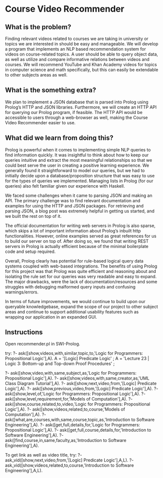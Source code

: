 # Course Video Recommender

## What is the problem?
Finding relevant videos related to courses we are taking in university or topics we are interested in should be easy and manageable. We will develop a program that implements an NLP based recommendation system for videos on course-related topics. A user should be able to query object data, as well as utilize and compare informative relations between videos and courses.  We will recommend YouTube and Khan Academy videos for topics in computer science and math specifically, but this can easily be extendable to other subjects areas as well.

## What is the something extra?
We plan to implement a JSON database that is parsed into Prolog using Prolog’s HTTP and JSON libraries. Furthermore, we will create an HTTP API for querying our Prolog program, if feasible. The HTTP API would be accessible to users through a web-browser as well, making the Course Video Recommender easier to use.

## What did we learn from doing this?
Prolog is powerful when it comes to implementing simple NLP queries to find information quickly. It was insightful to think about how to keep our queries intuitive and extract the most meaningful relationships so that we could best serve the user in creating a positive learning experience. We generally found it straightforward to model our queries, but we had to initially decide upon a database/proposition structure that was easy to use for the types of queries we implemented. Managing lists in Prolog (for our queries) also felt familiar given our experience with Haskell.

We faced some challenges when it came to parsing JSON and making an API. The primary challenge was to find relevant documentation and examples for using the HTTP and JSON packages. For retrieving and parsing JSON, a blog post was extremely helpful in getting us started, and we built the rest on top of it. 

The official documentation for writing web servers in Prolog is also sparse, which skips a lot of important information about Prolog’s inbuilt http functionalities. However, online examples served as great references for us to build our server on top of. After doing so, we found that writing REST servers in Prolog is actually efficient because of the minimal boilerplate code and setup required.

Overall, Prolog clearly has potential for rule-based logical query data systems coupled with web-based integrations. The benefits of using Prolog for this project was that Prolog was quite efficient and reasoning about and isolating the rule set for our queries was very readable and easy to expand. The major drawbacks, were the lack of documentation/resources and some struggles with debugging malformed query inputs and confusing warnings/errors.

In terms of future improvements, we would continue to build upon our queryable knowledgebase, expand the scope of our project to other subject areas and continue to support additional usability features such as wrapping our application in an expanded GUI.

## Instructions

Open recommender.pl in SWI-Prolog.

try:
?- ask([show,videos,with,similar,topic,to,'Logic for Programmers: Propositional Logic'],A).
A = '[Logic] Predicate Logic' ;
A = 'Lecture 23 | Logic 3: Bottom-up and Top-down Proof Procedures' ;

?- ask([show,video,with,same,subject,as,'Logic for Programmers: Propositional Logic'],A).
?- ask([show,videos,with,same,creator,as,'UML Class Diagram Tutorial'],A).
?- ask([show,next,video,from,'[Logic] Predicate Logic'],A).
?- ask([show,previous,video,from,'[Logic] Predicate Logic'],A).
?- ask([show,level,of,'Logic for Programmers: Propositional Logic'],A).
?- ask([show,level,requirement,for,'Models of Computation'],A).
?- ask([show,course,related,to,video,'Logic for Programmers: Propositional Logic'],A).
?- ask([show,videos,related,to,course,'Models of Computation'],A).
?- ask([what,are,courses,with,same,course,topic,as,'Introduction to Software Engineering'],A).
?- ask([get,full,details,for,'Logic for Programmers: Propositional Logic'],A).
?- ask([get,full,course,details,for,'Introduction to Software Engineering'],A).
?- ask([find,course,in,same,faculty,as,'Introduction to Software Engineering'],A).

To get link as well as video title, try:
?- ask_vid([show,next,video,from,'[Logic] Predicate Logic'],A,L).
?- ask_vid([show,videos,related,to,course,'Introduction to Software Engineering'],A,L).

